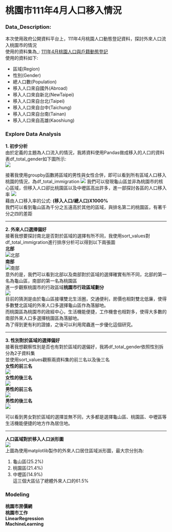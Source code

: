 # 桃園市111年4月人口移入情況

### Data_Description:
本次使用政府公開資料平台上，111年4月桃園人口動態登記資料，探討外來人口流入桃園市的情況  
使用的資料集為_: [111年4月桃園人口與戶籍動態登記](https://data.gov.tw/dataset/155575)  
使用的資料如下:  
* 區域(Region)
* 性別(Gender)
* 總人口數(Population)
* 移入人口來自國外(Abroad)
* 移入人口來自新北(NewTaipei)
* 移入人口來自台北(Taipei)
* 移入人口來自台中(Taichung)
* 移入人口來自台南(Tainan)
* 移入人口來自高雄(Kaoshiung)

### Explore Data Analysis
**1. 初步分析**  
由於定義的主題為人口流入的情況，我將資料使用Pandas做成移入的人口的資料表df_total_gender如下圖所示:  
![](https://github.com/DarrenLUCreate/DarreNC/blob/master/Img/df3.png)
  
接著我使用groupby函數將區域的男性與女性合併，即可以看到所有區域人口移入桃園的情況，為df_total_immigration
![](https://github.com/DarrenLUCreate/DarreNC/blob/master/Img/%E6%A1%83%E5%9C%92%E4%BA%BA%E5%8F%A3%E7%B8%BD%E8%A1%A8.png)
我們可以發現龜山區並非為桃園市的核心區域，但移入人口卻比桃園區以及中壢區高出許多，進一部探討各區的人口移入率
![](https://github.com/DarrenLUCreate/DarreNC/blob/master/Img/%E6%A1%83%E5%9C%924%E6%9C%88%E4%BA%BA%E5%8F%A3%E7%A7%BB%E5%85%A5%E7%8E%87.png)  
藉由人口移入率的公式: **(移入人口/總人口)X1000%**  
我們可以看到龜山區為千分之五遠高於其他的區域，與排名第二的桃園區，有著千分之四的差距 

****
**2. 外來人口選擇偏好**  
接著我想要探討南北是否對於區域的選擇有所不同，我使用sort_values對df_total_immigration進行排序分析可以得到以下兩張圖  
**北部**  
![北部](https://github.com/DarrenLUCreate/DarreNC/blob/master/Img/north.png)  
**南部**  
![南部](https://github.com/DarrenLUCreate/DarreNC/blob/master/Img/south.png)  
意外的是，我們可以看到北部以及南部對於區域的選擇確實有所不同，北部的第一名為龜山區，南部的第一名為桃園區   
進一步觀察桃園市的行政區域**桃園市行政區域劃分**    
![](https://github.com/DarrenLUCreate/DarreNC/blob/master/Img/800px-Taoyuan_City_Map_Chinese_Ver.png)  
目前的猜測是由於龜山區接壤雙北生活圈，交通便利，房價也相對雙北低廉，使得多數雙北區域的外來人口多選擇龜山區作為落腳地。  
而桃園區為桃園市的政經中心，生活機能便捷，工作機會也相對多，使得大多數的南部外來人口多選擇桃園區為落腳地。  
為了得到更有利的證據，之後可以利用爬蟲進一步優化這個研究。  

****

**3. 性別對於區域的選擇偏好**  
接著我想觀察性別是否也有對於區域的選偏好，我將df_total_gender依照性別拆分為2子資料集  
並使用sort_values觀察兩資料集的前三名以及後三名  
**女性的前三名**  
![](https://github.com/DarrenLUCreate/DarreNC/blob/master/Img/female_head.png)  
**女性的後三名**  
![](https://github.com/DarrenLUCreate/DarreNC/blob/master/Img/female_tail.png)  
**男性的前三名**  
![](https://github.com/DarrenLUCreate/DarreNC/blob/master/Img/male_head.png)  
**男性的後三名**  
![](https://github.com/DarrenLUCreate/DarreNC/blob/master/Img/male_tail.png)  

可以看到男女對於區域的選擇並無不同，大多都是選擇龜山區、桃園區、中壢區等生活機能便捷的地方作為居住地。

****
**人口區域對於移入人口派形圖**  
![](https://github.com/DarrenLUCreate/DarreNC/blob/master/Img/%E6%A1%83%E5%9C%92%E7%A7%BB%E5%85%A5%E5%9C%93%E9%A4%85%E5%9C%96.png)  
上圖為使用matplotlib製作的外來人口居住區域派形圖，最大宗分別為:  
1. 龜山區(25.2%)
2. 桃園區(21.4%)
3. 中壢區(14.9%)  
這三個大區佔了總體外來人口的61.5%

### Modeling  
**桃園市房價網**  
**桃園市工作**  
**LinearRegression**  
**MachineLearning**



